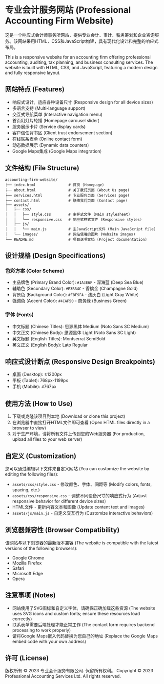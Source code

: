 # 专业会计服务网站 (Professional Accounting Firm Website)

这是一个响应式会计师事务所网站，提供专业会计、审计、税务筹划和企业咨询服务。该网站采用HTML，CSS和JavaScript构建，具有现代化设计和完整的响应式布局。

This is a responsive website for an accounting firm offering professional accounting, auditing, tax planning, and business consulting services. The website is built with HTML, CSS, and JavaScript, featuring a modern design and fully responsive layout.

## 网站特点 (Features)

- 响应式设计，适应各种设备尺寸 (Responsive design for all device sizes)
- 多语言支持 (Multi-language support)
- 交互式导航菜单 (Interactive navigation menu)
- 首页幻灯片轮播 (Homepage carousel slider)
- 服务展示卡片 (Service display cards)
- 客户信任背书区 (Client trust endorsement section)
- 在线联系表单 (Online contact form)
- 动态数据展示 (Dynamic data counters)
- Google Maps集成 (Google Maps integration)

## 文件结构 (File Structure)

```
accounting-firm-website/
├── index.html               # 首页 (Homepage)
├── about.html               # 关于我们页面 (About Us page)
├── services.html            # 专业服务页面 (Services page)
├── contact.html             # 联络我们页面 (Contact page)
├── assets/
│   ├── css/
│   │   ├── style.css        # 主样式文件 (Main stylesheet)
│   │   └── responsive.css   # 响应式样式文件 (Responsive styles)
│   ├── js/
│   │   └── main.js          # 主JavaScript文件 (Main JavaScript file)
│   └── images/              # 网站使用的图片 (Website images)
└── README.md                # 项目说明文档 (Project documentation)
```

## 设计规格 (Design Specifications)

### 色彩方案 (Color Scheme)

- 主品牌色 (Primary Brand Color): `#1A3E6F` - 深海蓝 (Deep Sea Blue)
- 辅助色 (Secondary Color): `#E3B34C` - 香槟金 (Champagne Gold)
- 背景色 (Background Color): `#F8F9FA` - 浅灰白 (Light Gray White)
- 强调色 (Accent Color): `#4CAF50` - 商务绿 (Business Green)

### 字体 (Fonts)

- 中文标题 (Chinese Titles): 思源黑体 Medium (Noto Sans SC Medium)
- 中文正文 (Chinese Body): 思源黑体 Light (Noto Sans SC Light)
- 英文标题 (English Titles): Montserrat SemiBold
- 英文正文 (English Body): Lato Regular

## 响应式设计断点 (Responsive Design Breakpoints)

- 桌面 (Desktop): ≥1200px
- 平板 (Tablet): 768px-1199px
- 手机 (Mobile): ≤767px

## 使用方法 (How to Use)

1. 下载或克隆该项目到本地 (Download or clone this project)
2. 在浏览器中直接打开HTML文件即可查看 (Open HTML files directly in a browser to view)
3. 对于生产环境，请将所有文件上传到您的Web服务器 (For production, upload all files to your web server)

## 自定义 (Customization)

您可以通过编辑以下文件来自定义网站 (You can customize the website by editing the following files):

- `assets/css/style.css` - 修改颜色、字体、间距等 (Modify colors, fonts, spacing, etc.)
- `assets/css/responsive.css` - 调整不同设备尺寸的响应式行为 (Adjust responsive behavior for different device sizes)
- HTML文件 - 更新内容文本和图像 (Update content text and images)
- `assets/js/main.js` - 自定义交互行为 (Customize interactive behaviors)

## 浏览器兼容性 (Browser Compatibility)

该网站与以下浏览器的最新版本兼容 (The website is compatible with the latest versions of the following browsers):

- Google Chrome
- Mozilla Firefox
- Safari
- Microsoft Edge
- Opera

## 注意事项 (Notes)

- 网站使用了SVG图标和自定义字体，请确保正确加载这些资源 (The website uses SVG icons and custom fonts; ensure these resources load correctly)
- 联系表单需要后端处理才能正常工作 (The contact form requires backend processing to work properly)
- 请将Google Maps嵌入代码替换为您自己的地址 (Replace the Google Maps embed code with your own address)

## 许可 (License)

版权所有 © 2023 专业会计服务有限公司. 保留所有权利。
Copyright © 2023 Professional Accounting Services Ltd. All rights reserved. 